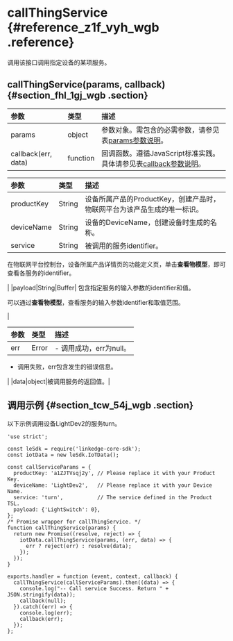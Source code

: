 # callThingService {#reference_z1f_vyh_wgb .reference}

调用该接口调用指定设备的某项服务。

## callThingService\(params, callback\) {#section_fhl_1gj_wgb .section}

|参数|类型|描述|
|:-|:-|:-|
|params|object|参数对象。需包含的必需参数，请参见表[params参数说明](#)。|
|callback\(err, data\)|function|回调函数。遵循JavaScript标准实践。具体请参见表[callback参数说明](#)。|

|参数|类型|描述|
|:-|:-|:-|
|productKey|String|设备所属产品的ProductKey，创建产品时，物联网平台为该产品生成的唯一标识。|
|deviceName|String|设备的DeviceName，创建设备时生成的名称。|
|service|String| 被调用的服务identifier。

 在物联网平台控制台，设备所属产品详情页的功能定义页，单击**查看物模型**，即可查看各服务的identifier。

 |
|payload|String|Buffer| 包含指定服务的输入参数的identifier和值。

 可以通过**查看物模型**，查看服务的输入参数identifier和取值范围。

 |

|参数|类型|描述|
|:-|:-|:-|
|err|Error| -   调用成功，err为null。
-   调用失败，err包含发生的错误信息。

 |
|data|object|被调用服务的返回值。|

## 调用示例 {#section_tcw_54j_wgb .section}

以下示例调用设备LightDev2的服务turn。

```
'use strict';

const leSdk = require('linkedge-core-sdk');
const iotData = new leSdk.IoTData();

const callServiceParams = {
  productKey: 'a1ZJTVsqj2y', // Please replace it with your Product Key.
  deviceName: 'LightDev2',   // Please replace it with your Device Name.
  service: 'turn',           // The service defined in the Product TSL.
  payload: {'LightSwitch': 0},
};
/* Promise wrapper for callThingService. */
function callThingService(params) {
  return new Promise((resolve, reject) => {
    iotData.callThingService(params, (err, data) => {
      err ? reject(err) : resolve(data);
    });
  });
}

exports.handler = function (event, context, callback) {
  callThingService(callServiceParams).then((data) => {
    console.log("-- Call service Success. Return " + JSON.stringify(data));
    callback(null);
  }).catch((err) => {
    console.log(err);
    callback(err);
  });
};
```

